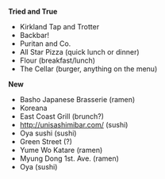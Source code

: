 **Tried and True**
- Kirkland Tap and Trotter
- Backbar!
- Puritan and Co.
- All Star Pizza (quick lunch or dinner)
- Flour (breakfast/lunch)
- The Cellar (burger, anything on the menu)

**New**
- Basho Japanese Brasserie (ramen)
- Koreana
- East Coast Grill (brunch?)
- http://unisashimibar.com/ (sushi)
- Oya sushi (sushi)
- Green Street (?)
- Yume Wo Katare (ramen)
- Myung Dong 1st. Ave. (ramen)
- Oya (sushi)




